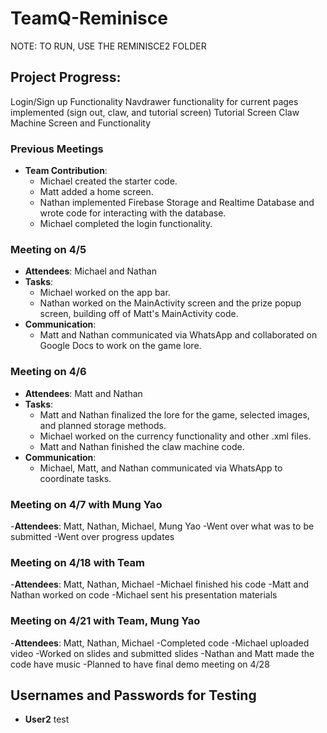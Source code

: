 # TeamQ-Reminisce
NOTE: TO RUN, USE THE REMINISCE2 FOLDER
## Project Progress:
Login/Sign up Functionality
Navdrawer functionality for current pages implemented (sign out, claw, and tutorial screen)
Tutorial Screen
Claw Machine Screen and Functionality

### Previous Meetings

- **Team Contribution**: 
  - Michael created the starter code.
  - Matt added a home screen.
  - Nathan implemented Firebase Storage and Realtime Database and wrote code for interacting with the database.
  - Michael completed the login functionality.

### Meeting on 4/5

- **Attendees**: Michael and Nathan
- **Tasks**:
  - Michael worked on the app bar.
  - Nathan worked on the MainActivity screen and the prize popup screen, building off of Matt's MainActivity code.
- **Communication**: 
  - Matt and Nathan communicated via WhatsApp and collaborated on Google Docs to work on the game lore.

### Meeting on 4/6

- **Attendees**: Matt and Nathan
- **Tasks**:
  - Matt and Nathan finalized the lore for the game, selected images, and planned storage methods.
  - Michael worked on the currency functionality and other .xml files.
  - Matt and Nathan finished the claw machine code.
- **Communication**: 
  - Michael, Matt, and Nathan communicated via WhatsApp to coordinate tasks.
 
### Meeting on 4/7 with Mung Yao
-**Attendees**: Matt, Nathan, Michael, Mung Yao
-Went over what was to be submitted
-Went over progress updates

### Meeting on 4/18 with Team
-**Attendees**: Matt, Nathan, Michael
-Michael finished his code
-Matt and Nathan worked on code
-Michael sent his presentation materials

### Meeting on 4/21 with Team, Mung Yao
-**Attendees**: Matt, Nathan, Michael
-Completed code
-Michael uploaded video 
-Worked on slides and submitted slides
-Nathan and Matt made the code have music
-Planned to have final demo meeting on 4/28

## Usernames and Passwords for Testing
- **User2** test



